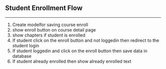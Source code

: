 ## Student Enrollment Flow
---------------------------
1.  Create modelfor saving course enroll
2.  show enroll button on course detail page
3.  show chapters if student is enrolled
4.  If student click on the enroll button and not loggedin then 
    redirect to the student login
5.  If student loggedin and click on the enroll button then save data in database
6.  If student already enrolled then show already enrolled text

